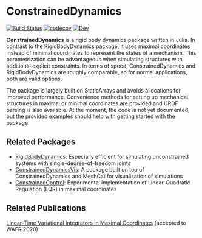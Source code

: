 # ConstrainedDynamics
[![Build Status](https://github.com/janbruedigam/ConstrainedDynamics.jl/workflows/CI/badge.svg)](https://github.com/janbruedigam/ConstrainedDynamics.jl/actions?query=workflow%3ACI)
[![codecov](https://codecov.io/gh/janbruedigam/ConstrainedDynamics.jl/branch/master/graph/badge.svg)](https://codecov.io/gh/janbruedigam/ConstrainedDynamics.jl)
[![Dev](https://img.shields.io/badge/docs-latest-blue.svg)](https://janbruedigam.github.io/ConstrainedDynamics.jl/dev/)

**ConstrainedDynamics** is a rigid body dynamics package written in Julia. In contrast to the RigidBodyDynamics package, it uses maximal coordinates instead of minimal coordinates to represent the states of a mechanism. This parametrization can be advantageous when simulating structures with additional explicit constraints. In terms of speed, ConstrainedDynamics and RigidBodyDynamics are roughly comparable, so for normal applications, both are valid options.

The package is largely built on StaticArrays and avoids allocations for improved performance. Convenience methods for setting up mechanical structures in maximal or minimal coordinates are provided and URDF parsing is also available. At the moment, the code is not yet documented, but the provided examples should help with getting started with the package. 

## Related Packages
* [RigidBodyDynamics](https://github.com/JuliaRobotics/RigidBodyDynamics.jl): Especially efficient for simulating unconstrained systems with single-degree-of-freedom joints
* [ConstrainedDynamicsVis](https://github.com/janbruedigam/ConstrainedDynamicsVis.jl): A package built on top of ConstrainedDynamics and MeshCat for visualization of simulations
* [ConstrainedControl](https://github.com/janbruedigam/ConstrainedControl.jl): Experimental implementation of Linear-Quadratic Regulation (LQR) in maximal coordinates

## Related Publications
[Linear-Time Variational Integrators in Maximal Coordinates](https://arxiv.org/abs/2002.11245) (accepted to WAFR 2020)
